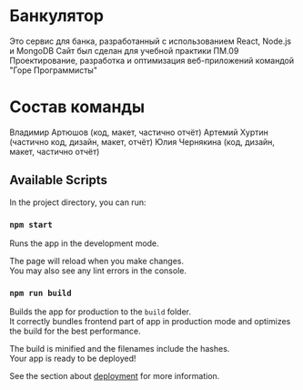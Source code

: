 # Банкулятор

Это сервис для банка, разработанный с использованием React, Node.js и MongoDB
Сайт был сделан для учебной практики ПМ.09 Проектирование, разработка и оптимизация веб-приложений командой "Горе Программисты"

# Состав команды

Владимир Артюшов (код, макет, частично отчёт)
Артемий Хуртин (частично код, дизайн, макет, отчёт)
Юлия Чернякина (код, дизайн, макет, частично отчёт)

## Available Scripts

In the project directory, you can run:

### `npm start`

Runs the app in the development mode.

The page will reload when you make changes.\
You may also see any lint errors in the console.

### `npm run build`

Builds the app for production to the `build` folder.\
It correctly bundles frontend part of app in production mode and optimizes the build for the best performance.

The build is minified and the filenames include the hashes.\
Your app is ready to be deployed!

See the section about [deployment](https://facebook.github.io/create-react-app/docs/deployment) for more information.

